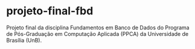# projeto-final-fbd
Projeto final da disciplina Fundamentos em Banco de Dados do Programa de Pós-Graduação em Computação Aplicada (PPCA) da Universidade de Brasília (UnB).

